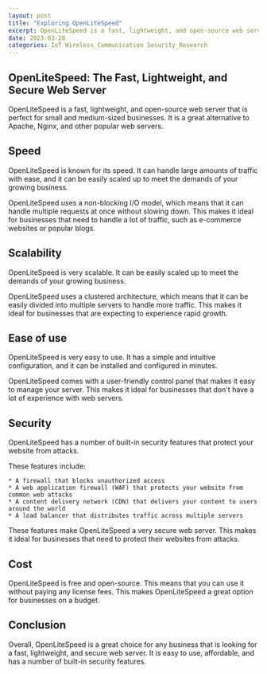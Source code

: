 ```yaml
---
layout: post
title: "Exploring OpenLiteSpeed"
excerpt: OpenLiteSpeed is a fast, lightweight, and open-source web server that is perfect for small and medium-sized businesses. It is a great alternative to Apache, Nginx, and other popular web servers.
date: 2023-03-28
categories: IoT Wireless_Communication Security_Research
---
```



## OpenLiteSpeed: The Fast, Lightweight, and Secure Web Server

OpenLiteSpeed is a fast, lightweight, and open-source web server that is perfect for small and medium-sized businesses. It is a great alternative to Apache, Nginx, and other popular web servers.

## Speed

OpenLiteSpeed is known for its speed. It can handle large amounts of traffic with ease, and it can be easily scaled up to meet the demands of your growing business.

OpenLiteSpeed uses a non-blocking I/O model, which means that it can handle multiple requests at once without slowing down. This makes it ideal for businesses that need to handle a lot of traffic, such as e-commerce websites or popular blogs.

## Scalability

OpenLiteSpeed is very scalable. It can be easily scaled up to meet the demands of your growing business.

OpenLiteSpeed uses a clustered architecture, which means that it can be easily divided into multiple servers to handle more traffic. This makes it ideal for businesses that are expecting to experience rapid growth.

## Ease of use

OpenLiteSpeed is very easy to use. It has a simple and intuitive configuration, and it can be installed and configured in minutes.

OpenLiteSpeed comes with a user-friendly control panel that makes it easy to manage your server. This makes it ideal for businesses that don't have a lot of experience with web servers.

## Security

OpenLiteSpeed has a number of built-in security features that protect your website from attacks.

These features include:

    * A firewall that blocks unauthorized access
    * A web application firewall (WAF) that protects your website from common web attacks
    * A content delivery network (CDN) that delivers your content to users around the world
    * A load balancer that distributes traffic across multiple servers

These features make OpenLiteSpeed a very secure web server. This makes it ideal for businesses that need to protect their websites from attacks.

## Cost

OpenLiteSpeed is free and open-source. This means that you can use it without paying any license fees. This makes OpenLiteSpeed a great option for businesses on a budget.

## Conclusion

Overall, OpenLiteSpeed is a great choice for any business that is looking for a fast, lightweight, and secure web server. It is easy to use, affordable, and has a number of built-in security features.